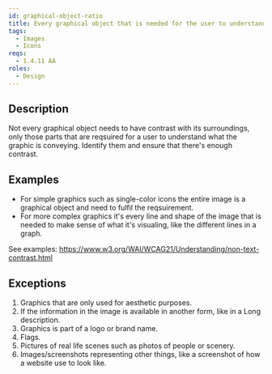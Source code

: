 ```yaml
---
id: graphical-object-ratio
title: Every graphical object that is needed for the user to understand the content must have a contrast ratio of at least 3:1 against adjacent color(s)
tags:
  - Images
  - Icons
reqs:
  - 1.4.11 AA
roles:
  - Design
---
```


## Description

Not every graphical object needs to have contrast with its surroundings, only those parts that are reqsuired for a user to understand what the graphic is conveying. Identify them and ensure that there's enough contrast.

## Examples

- For simple graphics such as single-color icons the entire image is a graphical object and need to fulfil the reqsuirement.
- For more complex graphics it's every line and shape of the image that is needed to make sense of what it's visualing, like the different lines in a graph.

See examples: https://www.w3.org/WAI/WCAG21/Understanding/non-text-contrast.html

## Exceptions

1. Graphics that are only used for aesthetic purposes.
2. If the information in the image is available in another form, like in a Long description.
3. Graphics is part of a logo or brand name.
4. Flags.
5. Pictures of real life scenes such as photos of people or scenery.
6. Images/screenshots representing other things, like a screenshot of how a website use to look like.
